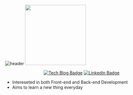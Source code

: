 

<p align="center">

![header](https://capsule-render.vercel.app/api?type=waving&color=auto&height=200&section=header&text=Seongbin%20bernie%20Cho&&desc=Eager%20to%20be%20the%20best%20Gopher&fontSize=50&fontAlignY=30&descAlignY=50&descAlign=60&&descSize=25)
  <img src="gopherb.png" style="width:200px;" />
</p>

<div align="center">

[![Tech Blog Badge](http://img.shields.io/badge/-Tech%20blog-000000?style=flat-square&logo=github&link=https://chobobdev.github.io/blog)](https://chobobdev.github.io/blog) [![Linkedin Badge](https://img.shields.io/badge/-LinkedIn-blue?style=flat-square&logo=Linkedin&logoColor=white&link=https://www.linkedin.com/in/seongbin-cho-120641170/)](https://www.linkedin.com/in/seongbin-cho-120641170/)

</div>

- Intereseted in both Front-end and Back-end Development
- Aims to learn a new thing everyday
